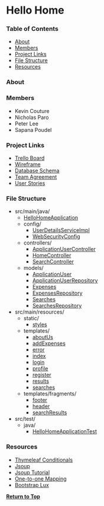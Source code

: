 # Hello Home <a name="top"></a>

### Table of Contents
* [About](#about)
* [Members](#members)
* [Project Links](#pLinks)
* [File Structure](#files)
* [Resources](#resources)

### About <a name="about"></a>


### Members <a name="members"></a>
* Kevin Couture
* Nicholas Paro
* Peter Lee
* Sapana Poudel

### Project Links <a name="pLinks"></a>
* [Trello Board](https://trello.com/b/FJsnmXIV/kenipesa)
* [Wireframe](https://app.moqups.com/RQTQyO8RUn/view/page/ad64222d5)
* [Database Schema](./project-link-files/HelloHome.pdf)
* [Team Agreement](./project-link-files/team-agreement.md)
* [User Stories](./project-link-files/user-stories.md)

### File Structure <a name="files"></a>
* src/main/java/
    * [HelloHomeApplication](./src/main/java/com/kenipesa/helloHome/HelloHomeApplication.java)
    * config/
      * [UserDetailsServiceImpl](./src/main/java/com/kenipesa/helloHome/config/UserDetailsServiceImpl.java)
      * [WebSecurityConfig](./src/main/java/com/kenipesa/helloHome/config/WebSecurityConfig.java)
    * controllers/
      * [ApplicationUserController](./src/main/java/com/kenipesa/helloHome/controllers/ApplicationUserController.java)
      * [HomeController](./src/main/java/com/kenipesa/helloHome/controllers/HomeController.java)
      * [SearchController](./src/main/java/com/kenipesa/helloHome/controllers/SearchController.java)
    * models/
      * [ApplicationUser](./src/main/java/com/kenipesa/helloHome/models/ApplicationUser.java)
      * [ApplicationUserRepository](./src/main/java/com/kenipesa/helloHome/models/ApplicationUserRepository.java)
      * [Expenses](./src/main/java/com/kenipesa/helloHome/models/Expenses.java)
      * [ExpensesRepository](./src/main/java/com/kenipesa/helloHome/models/ExpensesRepository.java)
      * [Searches](./src/main/java/com/kenipesa/helloHome/models/Searches.java)
      * [SearchesRepository](./src/main/java/com/kenipesa/helloHome/models/SearchesRepository.java)
* src/main/resources/
    * static/
      * [styles](./src/main/resources/static/styles.css)
    * templates/
      * [aboutUs](./src/main/resources/templates/aboutUs.html)
      * [addExpenses](./src/main/resources/templates/addExpenses.html)
      * [error](./src/main/resources/templates/error.html)
      * [index](./src/main/resources/templates/index.html)
      * [login](./src/main/resources/templates/login.html)
      * [profile](./src/main/resources/templates/profile.html)
      * [register](./src/main/resources/templates/register.html)
      * [results](./src/main/resources/templates/results.html)
      * [searches](./src/main/resources/templates/searches.html)
    * templates/fragments/
      * [footer](./src/main/resources/templates/fragments/footer.html)
      * [header](./src/main/resources/templates/fragments/header.html)
      * [searchResults](./src/main/resources/templates/fragments/searchResults.html)
* src/test/
  * java/
    * [HelloHomeApplicationTest](./src/test/java/com/kenipesa/helloHome/HelloHomeApplicationTest.java)

### Resources <a name="resources"></a>
* [Thymeleaf Conditionals](https://www.baeldung.com/spring-thymeleaf-conditionals)
* [Jsoup](https://jsoup.org/)
* [Jsoup Tutorial](https://www.tutorialspoint.com/jsoup/index.htm)
* [One-to-one Mapping](https://hellokoding.com/jpa-one-to-one-foreignkey-relationship-example-with-spring-boot-maven-and-mysql/)
* [Bootstrap Lux](https://bootswatch.com/lux/)

**[Return to Top](#top)**
